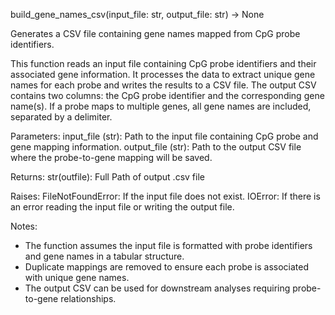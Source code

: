 build_gene_names_csv(input_file: str, output_file: str) -> None

Generates a CSV file containing gene names mapped from CpG probe identifiers.

This function reads an input file containing CpG probe identifiers and their associated gene information. It processes the data to extract unique gene names for each probe and writes the results to a CSV file. The output CSV contains two columns: the CpG probe identifier and the corresponding gene name(s). If a probe maps to multiple genes, all gene names are included, separated by a delimiter.

Parameters:
input_file (str): Path to the input file containing CpG probe and gene mapping information.
output_file (str): Path to the output CSV file where the probe-to-gene mapping will be saved.

Returns:
str(outfile): Full Path of output .csv file

Raises:
FileNotFoundError: If the input file does not exist.
IOError: If there is an error reading the input file or writing the output file.

Notes:

- The function assumes the input file is formatted with probe identifiers and gene names in a tabular structure.
- Duplicate mappings are removed to ensure each probe is associated with unique gene names.
- The output CSV can be used for downstream analyses requiring probe-to-gene relationships.
